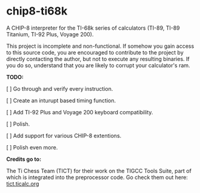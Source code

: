 # chip8-ti68k
A CHIP-8 interpreter for the TI-68k series of calculators (TI-89, TI-89 Titanium, TI-92 Plus, Voyage 200).

This project is incomplete and non-functional. If somehow you gain access to this source code, you are encouraged to contribute to the project by directly contacting the author, but not to execute any resulting binaries. If you do so, understand that you are likely to corrupt your calculator's ram.

**TODO:**

[ ] Go through and verify every instruction.

[ ]	Create an inturupt based timing function.

[ ]	Add TI-92 Plus and Voyage 200 keyboard compatibility.

[ ]	Polish.

[ ]	Add support for various CHIP-8 extentions.

[ ]	Polish even more.


**Credits go to:**

The Ti Chess Team (TICT) for their work on the TIGCC Tools Suite, part of which is integrated into the preprocessor code. Go check them out here: [tict.ticalc.org](https://tict.ticalc.org)